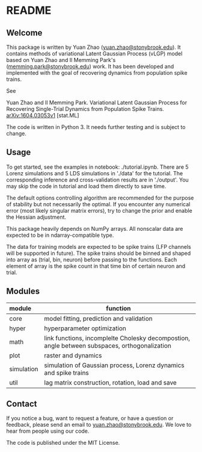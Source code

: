 # README #

## Welcome

This package is written by Yuan Zhao ([yuan.zhao@stonybrook.edu](yuan.zhao@stonybrook.edu])). 
It contains methods of variational Latent Gaussian Process (vLGP) model based on Yuan Zhao and Il Memming Park's ([memming.park@stonybrook.edu](memming.park@stonybrook.edu)) work.
It has been developed and implemented with the goal of recovering dynamics from population spike trains. 

See

Yuan Zhao and Il Memming Park. Variational Latent Gaussian Process for Recovering Single-Trial Dynamics from Population Spike Trains. [arXiv:1604.03053v1](https://arxiv.org/abs/1604.03053) [stat.ML]

The code is written in Python 3. It needs further testing and is subject to change.

## Usage

To get started, see the examples in notebook: ./tutorial.ipynb. 
There are 5 Lorenz simulations and 5 LDS simulations in './data' for the tutorial. The corresponding inference and cross-validation results are in './output'. 
You may skip the code in tutorial and load them directly to save time.

The default options controlling algorithm are recommended for the purpose of stability but not necessarily the optimal.
If you encounter any numerical error (most likely singular matrix errors), try to change the prior and enable the Hessian adjustment.

This package heavily depends on NumPy arrays. All nonscalar data are expected to be in ndarray-compatible type. 

The data for training models are expected to be spike trains (LFP channels will be supported in future). 
The spike trains should be binned and shaped into array as (trial, bin, neuron) before passing to the functions.
Each element of array is the spike count in that time bin of certain neuron and trial.

## Modules

| module     | function                                                                                      |
|:-----------|-----------------------------------------------------------------------------------------------|
| core       | model fitting, prediction and validation                                                      |
| hyper      | hyperparameter optimization                                                                   |
| math       | link functions, incomplelte Cholesky decompostion, angle between subspaces, orthogonalization |
| plot       | raster and dynamics                                                                           |
| simulation | simulation of Gaussian process, Lorenz dynamics and spike trains                              |
| util       | lag matrix construction, rotation, load and save                                              |

## Contact

If you notice a bug, want to request a feature, or have a question or feedback, please send an email to [yuan.zhao@stonybrook.edu](yuan.zhao@stonybrook.edu). We love to hear from people using our code.

The code is published under the MIT License.

